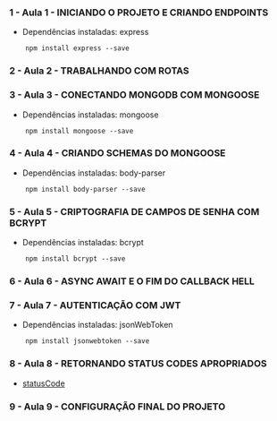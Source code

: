 ### 1 - Aula 1 - INICIANDO O PROJETO E CRIANDO ENDPOINTS

- Dependências instaladas: express

```
	npm install express --save
```

### 2 - Aula 2 - TRABALHANDO COM ROTAS

### 3 - Aula 3 - CONECTANDO MONGODB COM MONGOOSE

- Dependências instaladas: mongoose

```
	npm install mongoose --save
```

### 4 - Aula 4 - CRIANDO SCHEMAS DO MONGOOSE

- Dependências instaladas: body-parser

```
	npm install body-parser --save
```

### 5 - Aula 5 - CRIPTOGRAFIA DE CAMPOS DE SENHA COM BCRYPT

- Dependências instaladas: bcrypt

```
	npm install bcrypt --save
```

### 6 - Aula 6 - ASYNC AWAIT E O FIM DO CALLBACK HELL

### 7 - Aula 7 - AUTENTICAÇÃO COM JWT

- Dependências instaladas: jsonWebToken

```
	npm install jsonwebtoken --save
```

### 8 - Aula 8 - RETORNANDO STATUS CODES APROPRIADOS

- [statusCode](https://developer.mozilla.org/pt-BR/docs/Web/HTTP/Status)

### 9 - Aula 9 - CONFIGURAÇÃO FINAL DO PROJETO

